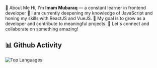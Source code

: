 👋 About Me
Hi, I'm **Imam Mubaraq** — a constant learner in frontend developer
🌱 I am currently deepening my knowledge of JavaScript and honing my skills with ReactJS and VueJS. 
🎯 My goal is to grow as a developer and contribute to meaningful projects. 
💬 Let's connect and collaborate on something amazing!

## 📊 Github Activity
![Top Languages](https://github-readme-stats.vercel.app/api/top-langs/?username=imam-mq&layout=compact&theme=radical)

